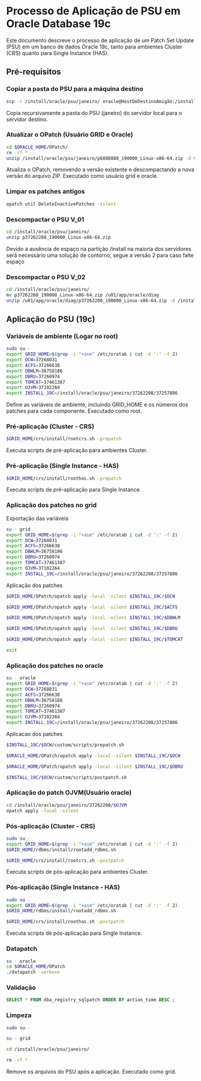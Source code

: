 # Processo de Aplicação de PSU em Oracle Database 19c

Este documento descreve o processo de aplicação de um Patch Set Update (PSU) em um banco de dados Oracle 19c, tanto para ambientes Cluster (CRS) quanto para Single Instance (HAS).

## Pré-requisitos

### Copiar a pasta do PSU para a máquina destino
```bash
scp -r /install/oracle/psu/janeiro/ oracle@HostDeDestinoAmigão:/install/oracle/psu/
```
Copia recursivamente a pasta do PSU (janeiro) do servidor local para o servidor destino.

### Atualizar o OPatch (Usuário GRID e Oracle)
```bash
cd $ORACLE_HOME/OPatch/
rm -rf *
unzip /install/oracle/psu/janeiro/p6880880_190000_Linux-x86-64.zip -d $ORACLE_HOME
```
Atualiza o OPatch, removendo a versão existente e descompactando a nova versão do arquivo ZIP. Executado como usuário grid e oracle.

### Limpar os patches antigos
```bash
opatch util DeleteInactivePatches -silent
```

### Descompactar o PSU V_01
```bash
cd /install/oracle/psu/janeiro/
unzip p37262208_190000_Linux-x86-64.zip
```
Devido a ausência de espaço na partição /install na maioria dos servidores será necessário uma solução de contorno, segue a versão 2 para caso falte espaço

### Descompactar o PSU V_02
```bash
cd /install/oracle/psu/janeiro/
mv p37262208_190000_Linux-x86-64.zip /u01/app/oracle/diag
unzip /u01/app/oracle/diag/p37262208_190000_Linux-x86-64.zip -d /install/oracle/psu/janeiro/
```

## Aplicação do PSU (19c)
### Variáveis de ambiente (Logar no root)

```bash
sudo su -
export GRID_HOME=$(grep -i "+asm" /etc/oratab | cut -d ':' -f 2)
export OCW=37268031
export ACFS=37266638
export DBWLM=36758186
export DBRU=37260974
export TOMCAT=37461387
export OJVM=37102264
export INSTALL_19C=/install/oracle/psu/janeiro/37262208/37257886
```
Define as variáveis de ambiente, incluindo GRID_HOME e os números dos patches para cada componente. Executado como root.

### Pré-aplicação (Cluster - CRS)

```bash
$GRID_HOME/crs/install/rootcrs.sh -prepatch
```
Executa scripts de pré-aplicação para ambientes Cluster.

### Pré-aplicação (Single Instance - HAS)
```bash
$GRID_HOME/crs/install/roothas.sh -prepatch
```
Executa scripts de pré-aplicação para Single Instance.

### Aplicação dos patches no grid
Exportação das variáveis
```bash
su - grid
export GRID_HOME=$(grep -i "+asm" /etc/oratab | cut -d ':' -f 2)
export OCW=37268031
export ACFS=37266638
export DBWLM=36758186
export DBRU=37260974
export TOMCAT=37461387
export OJVM=37102264
export INSTALL_19C=/install/oracle/psu/janeiro/37262208/37257886
```

Aplicação dos patches
```bash
$GRID_HOME/OPatch/opatch apply -local -silent $INSTALL_19C/$OCW
```
```bash
$GRID_HOME/OPatch/opatch apply -local -silent $INSTALL_19C/$ACFS
```
```bash
$GRID_HOME/OPatch/opatch apply -local -silent $INSTALL_19C/$DBWLM
```
```bash
$GRID_HOME/OPatch/opatch apply -local -silent $INSTALL_19C/$DBRU
```
```bash
$GRID_HOME/OPatch/opatch apply -local -silent $INSTALL_19C/$TOMCAT
```
```bash
exit
```

### Aplicação dos patches no oracle
```bash
su - oracle
export GRID_HOME=$(grep -i "+asm" /etc/oratab | cut -d ':' -f 2)
export OCW=37268031
export ACFS=37266638
export DBWLM=36758186
export DBRU=37260974
export TOMCAT=37461387
export OJVM=37102264
export INSTALL_19C=/install/oracle/psu/janeiro/37262208/37257886
```

Aplicacao dos patches
```bash
$INSTALL_19C/$OCW/custom/scripts/prepatch.sh
```
```bash
$ORACLE_HOME/OPatch/opatch apply -local -silent $INSTALL_19C/$OCW
```
```bash
$ORACLE_HOME/OPatch/opatch apply -local -silent $INSTALL_19C/$DBRU
```
```bash
$INSTALL_19C/$OCW/custom/scripts/postpatch.sh
```

### Aplicação do patch OJVM(Usuário oracle)
```bash
cd /install/oracle/psu/janeiro/37262208/$OJVM
opatch apply -local -silent
```

### Pós-aplicação (Cluster - CRS)
```bash
sudo su -
export GRID_HOME=$(grep -i "+asm" /etc/oratab | cut -d ':' -f 2)
$GRID_HOME/rdbms/install/rootadd_rdbms.sh
```
```bash
$GRID_HOME/crs/install/rootcrs.sh -postpatch
```
Executa scripts de pós-aplicação para ambientes Cluster.

### Pós-aplicação (Single Instance - HAS)
```bash
sudo su -
export GRID_HOME=$(grep -i "+asm" /etc/oratab | cut -d ':' -f 2)
$GRID_HOME/rdbms/install/rootadd_rdbms.sh
```
```bash
$GRID_HOME/crs/install/roothas.sh -postpatch
```
Executa scripts de pós-aplicação para Single Instance.

### Datapatch
```bash
su - oracle
cd $ORACLE_HOME/OPatch
./datapatch -verbose
```

### Validação
```sql
SELECT * FROM dba_registry_sqlpatch ORDER BY action_time DESC ;
```

### Limpeza
```bash
sudo su -
```
```bash
su - grid
```
```bash
cd /install/oracle/psu/janeiro/
```
```bash
rm -rf *
```
Remove os arquivos do PSU após a aplicação. Executado como grid.
